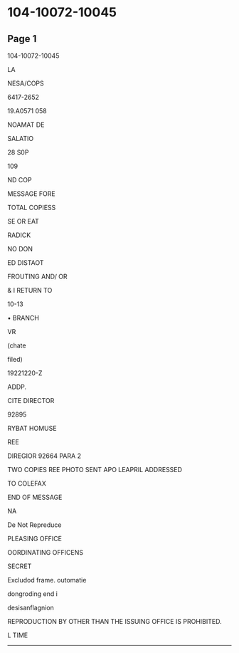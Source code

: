 # 104-10072-10045

## Page 1

104-10072-10045

LA

NESA/COPS

6417-2652

19.A0571 058

NOAMAT DE

SALATIO

28 S0P

109

ND COP

MESSAGE FORE

TOTAL COPIESS

SE OR EAT

RADICK

NO DON

ED DISTAOT

FROUTING AND/ OR

& I RETURN TO

10-13

• BRANCH

VR

(chate

filed)

19221220-Z

ADDP.

CITE DIRECTOR

92895

RYBAT HOMUSE

REE

DIREGIOR 92664 PARA 2

TWO COPIES REE PHOTO SENT APO LEAPRIL ADDRESSED

TO COLEFAX

END OF MESSAGE

NA

De Not Repreduce

PLEASING OFFICE

OORDINATING OFFICENS

SECRET

Excludod frame. outomatie

dongroding end i

desisanflagnion

REPRODUCTION BY OTHER THAN THE ISSUING OFFICE IS PROHIBITED.

L TIME

---

